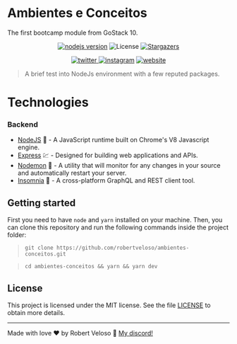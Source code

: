 # Ambientes e Conceitos

The first bootcamp module from GoStack 10.

<p align="center">
    <a href="https://nodejs.org" target="_blank"><img alt="nodejs version" src="https://img.shields.io/badge/nodejs-13.6.0-blue"></a>
    <img alt="License" src="https://img.shields.io/badge/license-MIT-%2304D361">
    <a href="https://github.com/robertveloso/ambientes-conceitos/stargazers"><img alt="Stargazers" src="https://img.shields.io/github/stars/robertveloso/ambientes-conceitos?style=social">
    </a>
</p>
<p align="center">
    <a href="https://twitter.com/robertvelosoo" target="_blank"><img alt="twitter" src="https://img.shields.io/badge/twitter-robertvelosoo-0084b4.svg">
    <a href="https://instagram.com/robertvelosoo" target="_blank"><img alt="instagram" src="https://img.shields.io/badge/instagram-robertvelosoo-0084b4.svg"></a>
    <a href="https://velosodigital.com" target="_blank"><img alt="website" src="https://img.shields.io/badge/website-velosodigital.com-888888.svg"></a>
</p>

> A brief test into NodeJs environment with a few reputed packages.

# Technologies

### Backend

- [NodeJS](https://github.com/Microsoft/TypeScript) 💚 - A JavaScript runtime built on Chrome's V8 Javascript engine.
- [Express](https://github.com/Microsoft/TypeScript) 💹 - Designed for building web applications and APIs.
- [Nodemon](https://github.com/Microsoft/TypeScript)
  🧪 - A utility that will monitor for any changes in your source and automatically restart your server.
- [Insomnia](https://github.com/Microsoft/TypeScript) 💜 - A cross-platform GraphQL and REST client tool.

## Getting started

First you need to have `node` and `yarn` installed on your machine.
Then, you can clone this repository and run the following commands inside the project folder:

> `git clone https://github.com/robertveloso/ambientes-conceitos.git`

> `cd ambientes-conceitos && yarn && yarn dev`

## License

This project is licensed under the MIT license. See the file [LICENSE](LICENSE.md) to obtain more details.

---

Made with love ♥ by Robert Veloso :wave: [My discord!](https://discordapp.com/channels/@me/robertveloso#1547)
